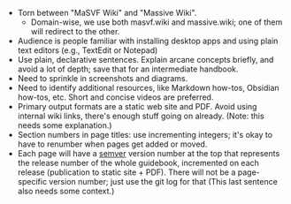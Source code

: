 - Torn between "MaSVF Wiki" and "Massive Wiki".
	- Domain-wise, we use both masvf.wiki and massive.wiki; one of them will redirect to the other.
- Audience is people familiar with installing desktop apps and using plain text editors (e.g., TextEdit or Notepad)
- Use plain, declarative sentences. Explain arcane concepts briefly, and avoid a lot of depth; save that for an intermediate handbook.
- Need to sprinkle in screenshots and diagrams.
- Need to identify additional resources, like Markdown how-tos, Obsidian how-tos, etc.  Short and concise videos are preferred.
- Primary output formats are a static web site and PDF.  Avoid using internal wiki links, there's enough stuff going on already. (Note: this needs some explanation.)
- Section numbers in page titles: use incrementing integers; it's okay to have to renumber when pages get added or moved.
- Each page will have a [semver](https://semver.org/) version number at the top that represents the release number of the whole guidebook, incremented on each release (publication to static site + PDF). There will not be a page-specific version number; just use the git log for that (This last sentence also needs some context.)